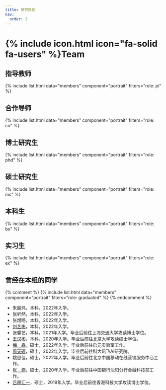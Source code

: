 ```yaml
---
title: 研究队伍
nav:
  order: 2
---
```


# {% include icon.html icon="fa-solid fa-users" %}Team

## 指导教师
{% include list.html data="members" component="portrait" filters="role: pi" %}

## 合作导师
{% include list.html data="members" component="portrait" filters="role: co" %}

## 博士研究生
{% include list.html data="members" component="portrait" filters="role: phd" %}

## 硕士研究生
{% include list.html data="members" component="portrait" filters="role: ms" %}

## 本科生
{% include list.html data="members" component="portrait" filters="role: bs" %}

## 实习生
{% include list.html data="members" component="portrait" filters="role: ex" %}

## 曾经在本组的同学
{% comment %}
{% include list.html data="members" component="portrait" filters="role: graduated" %}
{% endcomment %}

- 朱宸炜，本科，2022年入学。
- 张听然，本科，2022年入学。
- 张煜旸，本科，2022年入学。
- [刘艺彬](https://10-oasis-01.github.io/)，本科，2022年入学。
- 张馨艺，本科，2021年入学。毕业后前往上海交通大学攻读博士学位。
- [王汉彬](https://wanghanbinpanda.github.io/)，本科，2020年入学。毕业后前往北京大学攻读硕士学位。
- [梅　森](https://scholar.google.com/citations?user=JWqmlrcAAAAJ)，硕士，2022年入学。毕业后前往启元实验室工作。
- [周天硕](https://whale-z.github.io/)，硕士，2022年入学。毕业后前往科大讯飞AI研究院。
- 姚思佳，硕士，2022年入学。毕业后前往北京中国移动在线营销服务中心工作。
- [张　涵](https://zhanghan9797.github.io)，硕士，2020年入学。毕业后前往中国银行沈阳分行金融科技部工作。
- [吕原汇一](https://qc-ly.github.io/)，硕士，2019年入学。毕业后前往香港科技大学攻读博士学位。